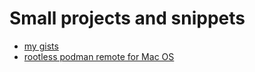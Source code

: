 # Small projects and snippets

* [my gists](https://gist.github.com/search?q=user%3Aflorianbegusch&ref=searchresults)
* [rootless podman remote for Mac OS](podman-remote-rootless/index.md)

